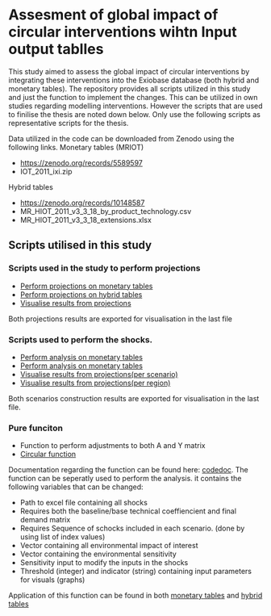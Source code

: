 # Assesment of global impact of circular interventions wihtn Input output tablles 
This study aimed to assess the global impact of circular interventions by integrating these interventions into the Exiobase database (both hybrid and monetary tables). The repository provides all scripts utilized in this study and just the function to implement the changes. This can be utilized in own studies regarding modelling interventions. However the scripts that are used to finilise the thesis are noted down below. Only use the following scripts as representative scripts for the thesis.

Data utilized in the code can be downloaded from Zenodo using the following links.
Monetary tables (MRIOT) 
- https://zenodo.org/records/5589597
- IOT_2011_ixi.zip
  
Hybrid tables 
- https://zenodo.org/records/10148587
- MR_HIOT_2011_v3_3_18_by_product_technology.csv
- MR_HIOT_2011_v3_3_18_extensions.xlsx

## Scripts utilised in this study
### Scripts used in the study to perform projections
- [Perform projections on monetary tables](baseline2050.py)
- [Perform projections on hybrid tables](baselinehybrid2050.py)
- [Visualise results from projections](visual_projections.py)

Both projections results are exported for visualisation in the last file 

### Scripts used to perform the shocks.
- [Perform analysis on monetary tables](function_monetary.py)
- [Perform analysis on monetary tables](function_hybrid.py)
- [Visualise results from projections(per scenario)](visual_stacked.py)
- [Visualise results from projections(per region)](visuals.py)

Both scenarios construction results are exported for visualisation in the last file.

### Pure funciton
- Function to perform adjustments to both A and Y matrix
- [Circular function](cirk_func.py)

Documentation regarding the function can be found here: [codedoc](api.html). The function can be seperatly used to perform the analysis. 
it contains the following variables that can be changed:
- Path to excel file containing all shocks 
- Requires both the baseline/base technical coeffiencient and final demand matrix
- Requires Sequence of schocks included in each scenario. (done by using list of index values)
- Vector containing all environmental impact of interest
- Vector containing the environmental sensitivity
- Sensitivity input to modify the inputs in the shocks
- Threshold (integer) and indicator (string) containing input parameters for visuals (graphs)

Application of this function can be found in both [monetary tables](function_monetary.py) and [hybrid tables](function_hybrid.py)
 
